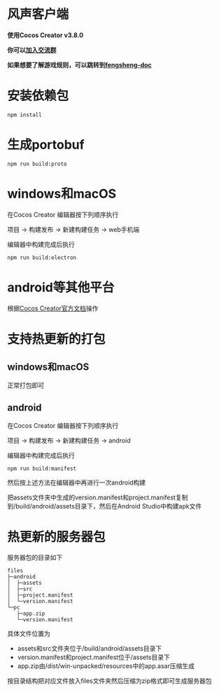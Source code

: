 # 风声客户端

**使用Cocos Creator v3.8.0**

**你可以[加入交流群](https://qm.qq.com/q/X7bBZ5qGiq)**

**如果想要了解游戏规则，可以跳转到[fengsheng-doc](https://fengsheng.cutereimu.cn)**


# 安装依赖包

`npm install`

# 生成portobuf

`npm run build:proto`

# windows和macOS

在Cocos Creator 编辑器按下列顺序执行

项目 -> 构建发布 -> 新建构建任务 -> web手机端

编辑器中构建完成后执行

`npm run build:electron`

# android等其他平台

根据[Cocos Creator官方文档](https://docs.cocos.com/creator/manual/zh/editor/publish/)操作

# 支持热更新的打包

## windows和macOS

正常打包即可

## android

在Cocos Creator 编辑器按下列顺序执行

项目 -> 构建发布 -> 新建构建任务 -> android

编辑器中构建完成后执行

`npm run build:manifest`

然后按上述方法在编辑器中再进行一次android构建

把assets文件夹中生成的version.manifest和project.manifest复制到/build/android/assets目录下，然后在Android Studio中构建apk文件

# 热更新的服务器包

服务器包的目录如下

```
files
├─android
│  ├─assets
│  ├─src
│  ├─project.manifest
│  └─version.manifest
└─pc
   ├─app.zip
   └─version.manifest
```

具体文件位置为
- assets和src文件夹位于/build/android/assets目录下
- version.manifest和project.manifest位于/assets目录下
- app.zip由/dist/win-unpacked/resources中的app.asar压缩生成

按目录结构把对应文件放入files文件夹然后压缩为zip格式即可生成服务器包
